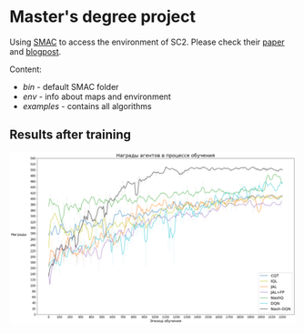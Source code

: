 # Master's degree project


Using [SMAC](https://github.com/oxwhirl/smac) to access the environment of SC2. Please check their [paper](https://arxiv.org/abs/1902.04043) and [blogpost](http://whirl.cs.ox.ac.uk/blog/smac/).


Content:
* *bin* - default SMAC folder
* *env* - info about maps and environment
* *examples*  - contains all algorithms

## Results after training
![Results](/graphs.png)
